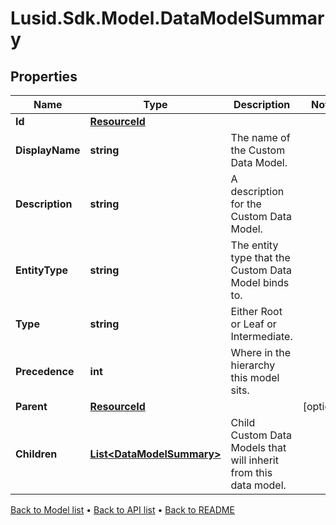 # Lusid.Sdk.Model.DataModelSummary

## Properties

Name | Type | Description | Notes
------------ | ------------- | ------------- | -------------
**Id** | [**ResourceId**](ResourceId.md) |  | 
**DisplayName** | **string** | The name of the Custom Data Model. | 
**Description** | **string** | A description for the Custom Data Model. | 
**EntityType** | **string** | The entity type that the Custom Data Model binds to. | 
**Type** | **string** | Either Root or Leaf or Intermediate. | 
**Precedence** | **int** | Where in the hierarchy this model sits. | 
**Parent** | [**ResourceId**](ResourceId.md) |  | [optional] 
**Children** | [**List&lt;DataModelSummary&gt;**](DataModelSummary.md) | Child Custom Data Models that will inherit from this data model. | 

[Back to Model list](../README.md#documentation-for-models) &#8226; [Back to API list](../README.md#documentation-for-api-endpoints) &#8226; [Back to README](../README.md)

